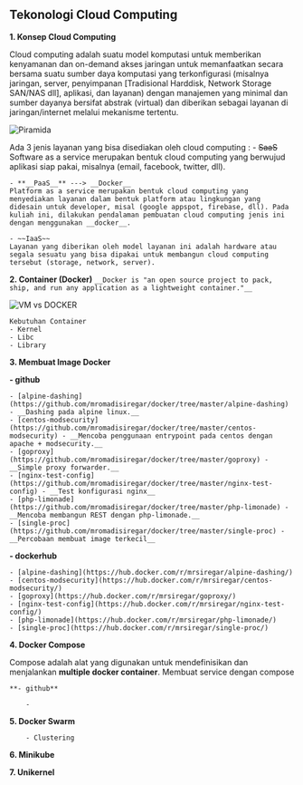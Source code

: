 ## Tekonologi Cloud Computing

**1. Konsep Cloud Computing**

Cloud computing adalah suatu model komputasi untuk memberikan kenyamanan dan on-demand akses jaringan untuk memanfaatkan secara bersama suatu sumber daya komputasi yang terkonfigurasi (misalnya jaringan, server, penyimpanan [Tradisional Harddisk, Network Storage SAN/NAS dll], aplikasi, dan layanan) dengan manajemen yang minimal dan  sumber dayanya bersifat abstrak (virtual) dan diberikan sebagai layanan di jaringan/internet melalui mekanisme tertentu.

![Piramida](https://i.imgur.com/UfhfaFQ.png)

Ada 3 jenis layanan yang bisa disediakan oleh cloud computing :
	- ~~SaaS~~
	Software as a service merupakan bentuk cloud computing yang berwujud aplikasi siap pakai, misalnya (email, facebook, twitter, dll).

	- **__PaaS__** ---> __Docker__ 
	Platform as a service merupakan bentuk cloud computing yang menyediakan layanan dalam bentuk platform atau lingkungan yang didesain untuk developer, misal (google appspot, firebase, dll). Pada kuliah ini, dilakukan pendalaman pembuatan cloud computing jenis ini dengan menggunakan __docker__.

	- ~~IaaS~~
	Layanan yang diberikan oleh model layanan ini adalah hardware atau segala sesuatu yang bisa dipakai untuk membangun cloud computing tersebut (storage, network, server).


**2. Container (Docker)**
``__Docker is "an open source project to pack, ship, and run any application as a lightweight container."__``
	
![VM vs DOCKER](https://i.imgur.com/8Rnaskj.png)

	Kebutuhan Container
	- Kernel
	- Libc
	- Library


**3. Membuat Image Docker**

**- github**

	- [alpine-dashing](https://github.com/mromadisiregar/docker/tree/master/alpine-dashing) - __Dashing pada alpine linux.__ 
	- [centos-modsecurity](https://github.com/mromadisiregar/docker/tree/master/centos-modsecurity) - __Mencoba penggunaan entrypoint pada centos dengan apache + modsecurity.__
	- [goproxy](https://github.com/mromadisiregar/docker/tree/master/goproxy) - __Simple proxy forwarder.__
	- [nginx-test-config](https://github.com/mromadisiregar/docker/tree/master/nginx-test-config) - __Test konfigurasi nginx__
	- [php-limonade](https://github.com/mromadisiregar/docker/tree/master/php-limonade) - __Mencoba membangun REST dengan php-limonade.__
	- [single-proc](https://github.com/mromadisiregar/docker/tree/master/single-proc) - __Percobaan membuat image terkecil__

**- dockerhub**

	- [alpine-dashing](https://hub.docker.com/r/mrsiregar/alpine-dashing/)
	- [centos-modsecurity](https://hub.docker.com/r/mrsiregar/centos-modsecurity/)
	- [goproxy](https://hub.docker.com/r/mrsiregar/goproxy/)
	- [nginx-test-config](https://hub.docker.com/r/mrsiregar/nginx-test-config/)
	- [php-limonade](https://hub.docker.com/r/mrsiregar/php-limonade/)
	- [single-proc](https://hub.docker.com/r/mrsiregar/single-proc/)
		


**4. Docker Compose**

Compose adalah alat yang digunakan untuk mendefinisikan dan menjalankan __multiple docker container__.
	Membuat service dengan compose

	**- github**

		- 


**5. Docker Swarm**

		- Clustering

**6. Minikube**

**7. Unikernel**